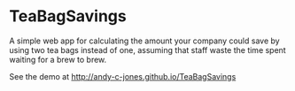 TeaBagSavings
=============

A simple web app for calculating the amount your company could save by using two tea bags instead of one, assuming that staff waste the time spent waiting for a brew to brew.

See the demo at http://andy-c-jones.github.io/TeaBagSavings

